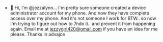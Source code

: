 - 👋 Hi, I’m @jezzalynn... I'm pretty sure someone created a device administrator account for my phone. And now they have complete access over my phone. And it's not someone I work for BTW.. so now I'm trying to figure out how to 7ndo it.. and prevent it from happening again. Email me at jezzygirl420@gmail.com if you have an idea for me please. Thanks in advajce

<!---
jezzalynn/jezzalynn is a ✨ special ✨ repository because its `README.md` (this file) appears on your GitHub profile.
You can click the Preview link to take a look at your changes.
--->
